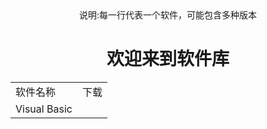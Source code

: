 <center>说明:每一行代表一个软件，可能包含多种版本<center>
<center><h1>欢迎来到软件库</h1></center>
<table border="0">
<tr>
<td>软件名称</td>
<td>下载</td>
</tr>
<tr>
<td>Visual Basic</td>
<td></td>
</tr>
</table>
